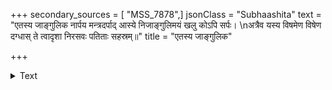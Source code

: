 +++
secondary_sources = [ "MSS_7878",]
jsonClass = "Subhaashita"
text = "एतस्य जाङ्गुलिक नार्पय मन्त्रदर्पाद् आस्ये निजाङ्गुलिमयं खलु कोऽपि सर्पः।  \nअत्रैव यस्य विषमेण विषेण दग्धास् ते त्वादृशा निरसवः पतिताः सहस्रम्॥"
title = "एतस्य जाङ्गुलिक"

+++

<details><summary>Text</summary>

एतस्य जाङ्गुलिक नार्पय मन्त्रदर्पाद् आस्ये निजाङ्गुलिमयं खलु कोऽपि सर्पः।  
अत्रैव यस्य विषमेण विषेण दग्धास् ते त्वादृशा निरसवः पतिताः सहस्रम्॥
</details>
